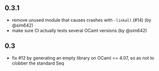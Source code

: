 
## 0.3.1

- remove unused module that causes crashes with `-linkall` (#14) (by @sim642)
- make sure CI actually tests several OCaml versions (by @sim642)

## 0.3

- fix #12 by generating an empty library on OCaml >= 4.07, so as
  not to clobber the standard Seq

